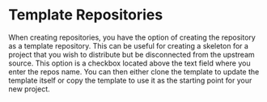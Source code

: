 # Template Repositories

When creating repositories, you have the option of creating the repository as a template repository. This can be useful for creating a skeleton for a project that you wish to distribute but be disconnected from the upstream source. This option is a checkbox located above the text field where you enter the repos name. You can then either clone the template to update the template itself or copy the template to use it as the starting point for your new project.
